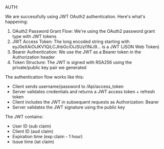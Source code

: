 AUTH:

We are successfully using JWT OAuth2
  authentication. Here's what's happening:

  1. OAuth2 Password Grant Flow: We're using the
  OAuth2 password grant type with JWT tokens
  2. JWT Access Token: The long encoded string
  starting with
  eyJ0eXAiOiJKV1QiLCJhbGciOiJSUzI1NiJ9... is a JWT
  (JSON Web Token)
  3. Bearer Authentication: We use the JWT as a Bearer
   token in the Authorization header
  4. Token Structure: The JWT is signed with RSA256
  using the private/public key pair we generated

  The authentication flow works like this:
  - Client sends username/password to
  /Api/access_token
  - Server validates credentials and returns a JWT
  access token + refresh token
  - Client includes the JWT in subsequent requests as
  Authorization: Bearer <token>
  - Server validates the JWT signature using the
  public key

  The JWT contains:
  - User ID (sub claim)
  - Client ID (aud claim)
  - Expiration time (exp claim - 1 hour)
  - Issue time (iat claim)